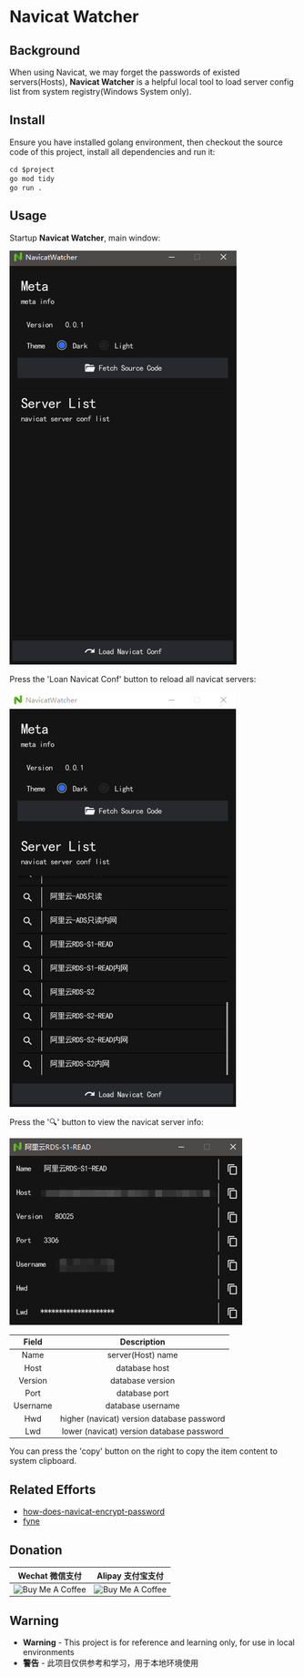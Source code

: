 # Navicat Watcher

## Background

When using Navicat, we may forget the passwords of existed servers(Hosts), **Navicat Watcher** is a helpful local tool to load server config list from system registry(Windows System only).

## Install

Ensure you have installed golang environment, then checkout the source code of this project, install all dependencies and run it: 

```shell
cd $project
go mod tidy
go run .
```

## Usage

Startup **Navicat Watcher**, main window:

![main window](doc/screenshots/main.png)

Press the 'Loan Navicat Conf' button to reload all navicat servers:

![load conf](doc/screenshots/load.png)

Press the '🔍' button to view the navicat server info:

![server info](doc/screenshots/info.png)

|  Field   |                    Description                     |
|:--------:|:--------------------------------------------------:|
|   Name   |                 server(Host) name                  |
|   Host   |                   database host                    |
| Version  |                  database version                  |
|   Port   |                   database port                    |
| Username |                 database username                  |
|   Hwd    |     higher (navicat) version database password     |
|   Lwd    |     lower (navicat) version database password      |

You can press the 'copy' button on the right to copy the item content to system clipboard.

## Related Efforts

- [how-does-navicat-encrypt-password](https://github.com/HyperSine/how-does-navicat-encrypt-password)
- [fyne](https://github.com/fyne-io/fyne)

## Donation

|                                         Wechat 微信支付                                         |                                        Alipay 支付宝支付                                        |
| :---------------------------------------------------------------------------------------------: | :---------------------------------------------------------------------------------------------: |
| <img src="https://throwable-blog-1256189093.cos.ap-guangzhou.myqcloud.com/mine/wechat-code-400.png" alt="Buy Me A Coffee" width="150"> | <img src="https://throwable-blog-1256189093.cos.ap-guangzhou.myqcloud.com/mine/square-alipay.png" alt="Buy Me A Coffee" width="150"> |

## Warning

- **Warning** - This project is for reference and learning only, for use in local environments
- **警告** - 此项目仅供参考和学习，用于本地环境使用



